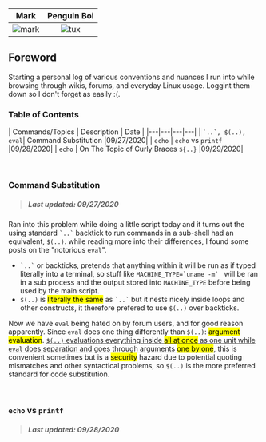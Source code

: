 Mark             |  Penguin Boi 
:-------------------------:|:-------------------------:
![mark](https://commonmark.org/help/images/favicon.png)  |  ![tux](https://upload.wikimedia.org/wikipedia/commons/thumb/3/3a/Tux_Mono.svg/140px-Tux_Mono.svg.png)

## Foreword

Starting a personal log of various conventions and nuances I run into while browsing through wikis, forums, and everyday Linux usage. Loggint them down so I don't forget as easily :(.

### Table of Contents
| Commands/Topics | Description | Date |
|---|---|---|---|
| `` `..`, $(..), eval ``| Command Substitution |09/27/2020|
| `echo` | `echo` vs `printf` |09/28/2020|
| `echo` | On The Topic of Curly Braces `${..}` |09/29/2020|

<br/>

### Command Substitution

> ##### Last updated: 09/27/2020

Ran into this problem while doing a little script today and it turns out the using standard `` `..` `` backtick to run commands in a sub-shell had an equivalent, `$(..)`. while reading more into their differences, I found some posts on the "notorious `eval`".

- `` `..` `` or backticks, pretends that anything within it will be run as if typed literally into a terminal, so stuff like `` MACHINE_TYPE=`uname -m`  `` will be ran in a sub process and the output stored into `MACHINE_TYPE` before being used by the main script.
  <br/>
- `$(..)` is <mark>literally the same</mark> as `` `..` `` but it nests nicely inside loops and other constructs, it therefore prefered to use `$(..)` over backticks.

Now we have `eval` being hated on by forum users, and for good reason apparently. Since `eval` does one thing differently than `$(..)`: <mark>argument evaluation</mark>. <ins>`$(..)` evaluations everything inside <mark>all at once</mark> as one unit while `eval` does separation and goes through arguments <mark>one by one</mark></ins>, this is convenient sometimes but is a <mark>security</mark> hazard due to potential quoting mismatches and other syntactical problems, so `$(..)` is the more preferred standard for code substitution.

<br/>

### `echo` vs `printf`

> ##### Last updated: 09/28/2020
